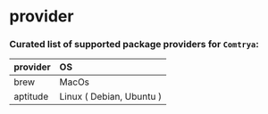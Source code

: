 # provider

### Curated list of supported package providers for `Comtrya`:

| provider | OS |
| :--- | :--- |
| brew | MacOs |
| aptitude | Linux \( Debian, Ubuntu \) |

